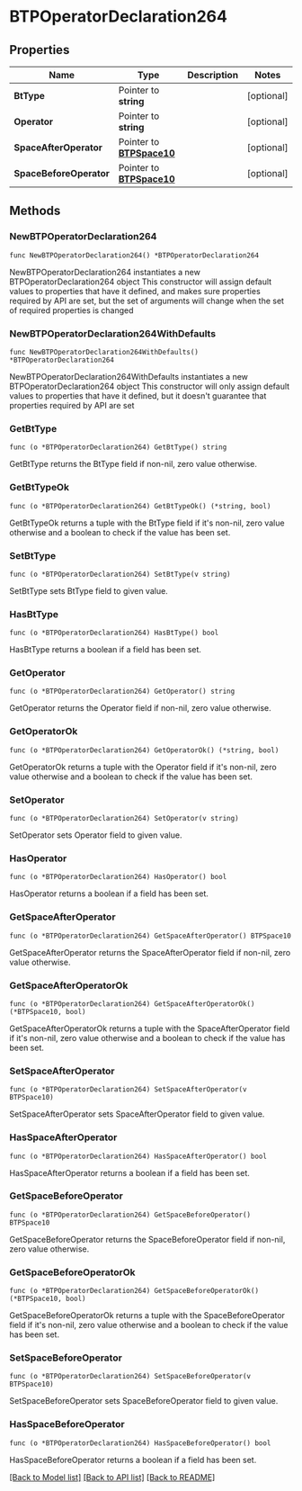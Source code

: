 # BTPOperatorDeclaration264

## Properties

Name | Type | Description | Notes
------------ | ------------- | ------------- | -------------
**BtType** | Pointer to **string** |  | [optional] 
**Operator** | Pointer to **string** |  | [optional] 
**SpaceAfterOperator** | Pointer to [**BTPSpace10**](BTPSpace10.md) |  | [optional] 
**SpaceBeforeOperator** | Pointer to [**BTPSpace10**](BTPSpace10.md) |  | [optional] 

## Methods

### NewBTPOperatorDeclaration264

`func NewBTPOperatorDeclaration264() *BTPOperatorDeclaration264`

NewBTPOperatorDeclaration264 instantiates a new BTPOperatorDeclaration264 object
This constructor will assign default values to properties that have it defined,
and makes sure properties required by API are set, but the set of arguments
will change when the set of required properties is changed

### NewBTPOperatorDeclaration264WithDefaults

`func NewBTPOperatorDeclaration264WithDefaults() *BTPOperatorDeclaration264`

NewBTPOperatorDeclaration264WithDefaults instantiates a new BTPOperatorDeclaration264 object
This constructor will only assign default values to properties that have it defined,
but it doesn't guarantee that properties required by API are set

### GetBtType

`func (o *BTPOperatorDeclaration264) GetBtType() string`

GetBtType returns the BtType field if non-nil, zero value otherwise.

### GetBtTypeOk

`func (o *BTPOperatorDeclaration264) GetBtTypeOk() (*string, bool)`

GetBtTypeOk returns a tuple with the BtType field if it's non-nil, zero value otherwise
and a boolean to check if the value has been set.

### SetBtType

`func (o *BTPOperatorDeclaration264) SetBtType(v string)`

SetBtType sets BtType field to given value.

### HasBtType

`func (o *BTPOperatorDeclaration264) HasBtType() bool`

HasBtType returns a boolean if a field has been set.

### GetOperator

`func (o *BTPOperatorDeclaration264) GetOperator() string`

GetOperator returns the Operator field if non-nil, zero value otherwise.

### GetOperatorOk

`func (o *BTPOperatorDeclaration264) GetOperatorOk() (*string, bool)`

GetOperatorOk returns a tuple with the Operator field if it's non-nil, zero value otherwise
and a boolean to check if the value has been set.

### SetOperator

`func (o *BTPOperatorDeclaration264) SetOperator(v string)`

SetOperator sets Operator field to given value.

### HasOperator

`func (o *BTPOperatorDeclaration264) HasOperator() bool`

HasOperator returns a boolean if a field has been set.

### GetSpaceAfterOperator

`func (o *BTPOperatorDeclaration264) GetSpaceAfterOperator() BTPSpace10`

GetSpaceAfterOperator returns the SpaceAfterOperator field if non-nil, zero value otherwise.

### GetSpaceAfterOperatorOk

`func (o *BTPOperatorDeclaration264) GetSpaceAfterOperatorOk() (*BTPSpace10, bool)`

GetSpaceAfterOperatorOk returns a tuple with the SpaceAfterOperator field if it's non-nil, zero value otherwise
and a boolean to check if the value has been set.

### SetSpaceAfterOperator

`func (o *BTPOperatorDeclaration264) SetSpaceAfterOperator(v BTPSpace10)`

SetSpaceAfterOperator sets SpaceAfterOperator field to given value.

### HasSpaceAfterOperator

`func (o *BTPOperatorDeclaration264) HasSpaceAfterOperator() bool`

HasSpaceAfterOperator returns a boolean if a field has been set.

### GetSpaceBeforeOperator

`func (o *BTPOperatorDeclaration264) GetSpaceBeforeOperator() BTPSpace10`

GetSpaceBeforeOperator returns the SpaceBeforeOperator field if non-nil, zero value otherwise.

### GetSpaceBeforeOperatorOk

`func (o *BTPOperatorDeclaration264) GetSpaceBeforeOperatorOk() (*BTPSpace10, bool)`

GetSpaceBeforeOperatorOk returns a tuple with the SpaceBeforeOperator field if it's non-nil, zero value otherwise
and a boolean to check if the value has been set.

### SetSpaceBeforeOperator

`func (o *BTPOperatorDeclaration264) SetSpaceBeforeOperator(v BTPSpace10)`

SetSpaceBeforeOperator sets SpaceBeforeOperator field to given value.

### HasSpaceBeforeOperator

`func (o *BTPOperatorDeclaration264) HasSpaceBeforeOperator() bool`

HasSpaceBeforeOperator returns a boolean if a field has been set.


[[Back to Model list]](../README.md#documentation-for-models) [[Back to API list]](../README.md#documentation-for-api-endpoints) [[Back to README]](../README.md)


